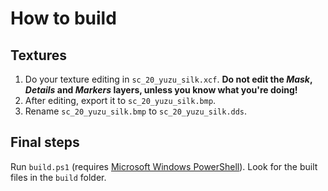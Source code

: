 # How to build

## Textures

1. Do your texture editing in `sc_20_yuzu_silk.xcf`.
**Do not edit the *Mask*, *Details* and *Markers* layers,
unless you know what you're doing!**
2. After editing, export it to `sc_20_yuzu_silk.bmp`.
3. Rename `sc_20_yuzu_silk.bmp` to `sc_20_yuzu_silk.dds`.

## Final steps

Run `build.ps1` (requires [Microsoft Windows PowerShell][ps]). Look for the built files in the `build` folder.

[ps]: https://github.com/powershell/powershell